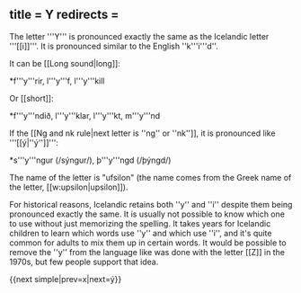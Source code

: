 title = Y
redirects =
---

The letter '''Y''' is pronounced exactly the same as the Icelandic letter '''[[i]]'''. It is pronounced similar to the English ''k'''i'''d''.

It can be [[Long sound|long]]:

*f'''y'''rir, l'''y'''f, l'''y'''kill

Or [[short]]:

*f'''y'''ndið, l'''y'''klar, l'''y'''kt, m'''y'''nd

If the [[Ng and nk rule|next letter is ''ng'' or ''nk'']], it is pronounced like '''[[ý|''ý'']]''':

*s'''y'''ngur (/sýngur/), þ'''y'''ngd (/þýngd/)

The name of the letter is "ufsilon" (the name comes from the Greek name of the letter, [[w:upsilon|upsilon]]).

For historical reasons, Icelandic retains both ''y'' and ''i'' despite them being pronounced exactly the same. It is usually not possible to know which one to use without just memorizing the spelling. It takes years for Icelandic children to learn which words use  ''y'' and which use ''i'', and it's quite common for adults to mix them up in certain words. It would be possible to remove the ''y'' from the language like was done with the letter [[Z]] in the 1970s, but few people support that idea.

{{next simple|prev=x|next=ý}}